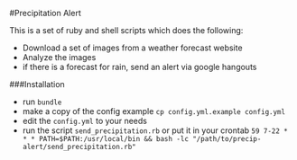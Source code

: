 #Precipitation Alert

This is a set of ruby and shell scripts which does the following:
 - Download a set of images from a weather forecast website
 - Analyze the images
 - if there is a forecast for rain, send an alert via google hangouts

###Installation
 - run `bundle`
 - make a copy of the config example `cp config.yml.example config.yml`
 - edit the `config.yml` to your needs
 - run the script `send_precipitation.rb` or put it in your crontab `59 7-22 * * * PATH=$PATH:/usr/local/bin && bash -lc "/path/to/precip-alert/send_precipitation.rb"`
